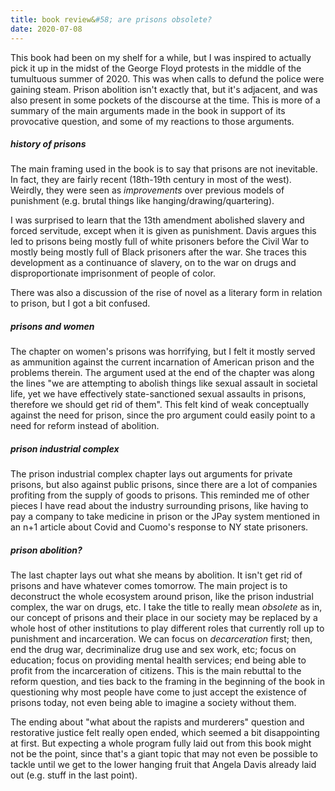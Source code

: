 ```yaml
---
title: book review&#58; are prisons obsolete?
date: 2020-07-08
---
```

This book had been on my shelf for a while, but I was inspired to actually pick it up in the midst of the George Floyd protests in the middle of the tumultuous summer of 2020. This was when calls to defund the police were gaining steam. Prison abolition isn't exactly that, but it's adjacent, and was also present in some pockets of the discourse at the time. This is more of a summary of the main arguments made in the book in support of its provocative question, and some of my reactions to those arguments.

##### history of prisons
The main framing used in the book is to say that prisons are not inevitable. In fact, they are fairly recent (18th-19th century in most of the west). Weirdly, they were seen as *improvements* over previous models of punishment (e.g. brutal things like hanging/drawing/quartering).

I was surprised to learn that the 13th amendment abolished slavery and forced servitude, except when it is given as punishment. Davis argues this led to prisons being mostly full of white prisoners before the Civil War to mostly being mostly full of Black prisoners after the war. She traces this development as a continuance of slavery, on to the war on drugs and disproportionate imprisonment of people of color.

There was also a discussion of the rise of novel as a literary form in relation to prison, but I got a bit confused.

##### prisons and women
The chapter on women's prisons was horrifying, but I felt it mostly served as ammunition against the current incarnation of American prison and the problems therein. The argument used at the end of the chapter was along the lines "we are attempting to abolish things like sexual assault in societal life, yet we have effectively state-sanctioned sexual assaults in prisons, therefore we should get rid of them". This felt kind of weak conceptually against the need for prison, since the pro argument could easily point to a need for reform instead of abolition.

##### prison industrial complex
The prison industrial complex chapter lays out arguments for private prisons, but also against public prisons, since there are a lot of companies profiting from the supply of goods to prisons. This reminded me of other pieces I have read about the industry surrounding prisons, like having to pay a company to take medicine in prison or the JPay system mentioned in an n+1 article about Covid and Cuomo's response to NY state prisoners.

##### prison abolition?
The last chapter lays out what she means by abolition. It isn't get rid of prisons and have whatever comes tomorrow. The main project is to deconstruct the whole ecosystem around prison, like the prison industrial complex, the war on drugs, etc. I take the title to really mean _obsolete_ as in, our concept of prisons and their place in our society may be replaced by a whole host of other institutions to play different roles that currently roll up to punishment and incarceration. We can focus on _decarceration_ first; then, end the drug war, decriminalize drug use and sex work, etc; focus on education; focus on providing mental health services; end being able to profit from the incarceration of citizens. This is the main rebuttal to the reform question, and ties back to the framing in the beginning of the book in questioning why most people have come to just accept the existence of prisons today, not even being able to imagine a society without them.

The ending about "what about the rapists and murderers" question and restorative justice felt really open ended, which seemed a bit disappointing at first. But expecting a whole program fully laid out from this book might not be the point, since that's a giant topic that may not even be possible to tackle until we get to the lower hanging fruit that Angela Davis already laid out (e.g. stuff in the last point).

